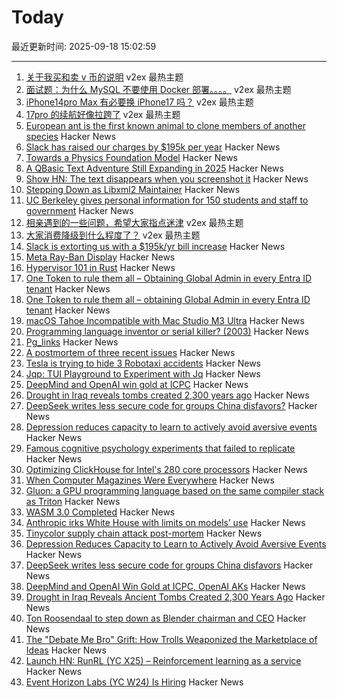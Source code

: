 # Today

最近更新时间: 2025-09-18 15:02:59

--- 
1. [关于我买和卖 v 币的说明](https://www.v2ex.com/t/1160134) v2ex 最热主题
2. [面试题：为什么 MySQL 不要使用 Docker 部署。。。。](https://www.v2ex.com/t/1160112) v2ex 最热主题
3. [iPhone14pro Max 有必要换 iPhone17 吗？](https://www.v2ex.com/t/1160081) v2ex 最热主题
4. [17pro 的续航好像拉跨了](https://www.v2ex.com/t/1160069) v2ex 最热主题
5. [European ant is the first known animal to clone members of another species](https://www.livescience.com/animals/ants/almost-like-science-fiction-european-ant-is-the-first-known-animal-to-clone-members-of-another-species) Hacker News
6. [Slack has raised our charges by $195k per year](https://skyfall.dev/posts/slack) Hacker News
7. [Towards a Physics Foundation Model](https://arxiv.org/abs/2509.13805) Hacker News
8. [A QBasic Text Adventure Still Expanding in 2025](https://the-ventureweaver.itch.io/) Hacker News
9. [Show HN: The text disappears when you screenshot it](https://unscreenshottable.vercel.app/?text=Hello) Hacker News
10. [Stepping Down as Libxml2 Maintainer](https://discourse.gnome.org/t/stepping-down-as-libxml2-maintainer/31398) Hacker News
11. [UC Berkeley gives personal information for 150 students and staff to government](https://www.dailycal.org/news/campus/uc-berkeley-turns-over-personal-information-of-more-than-150-students-and-staff-to-federal/article_a4aad3e1-bbba-42cc-92d7-a7964d9641c5.html) Hacker News
12. [相亲遇到的一些问题，希望大家指点迷津](https://www.v2ex.com/t/1160089) v2ex 最热主题
13. [大家消费降级到什么程度了？](https://www.v2ex.com/t/1160070) v2ex 最热主题
14. [Slack is extorting us with a $195k/yr bill increase](https://skyfall.dev/posts/slack) Hacker News
15. [Meta Ray-Ban Display](https://www.meta.com/blog/meta-ray-ban-display-ai-glasses-connect-2025/) Hacker News
16. [Hypervisor 101 in Rust](https://tandasat.github.io/Hypervisor-101-in-Rust/) Hacker News
17. [One Token to rule them all – Obtaining Global Admin in every Entra ID tenant](https://dirkjanm.io/obtaining-global-admin-in-every-entra-id-tenant-with-actor-tokens/) Hacker News
18. [One Token to rule them all – obtaining Global Admin in every Entra ID tenant](https://dirkjanm.io/obtaining-global-admin-in-every-entra-id-tenant-with-actor-tokens/) Hacker News
19. [macOS Tahoe Incompatible with Mac Studio M3 Ultra](https://eclecticlight.co/2025/09/17/macos-26-0-tahoe-build-25a354-is-incompatible-with-mac-studio-m3-ultra/) Hacker News
20. [Programming language inventor or serial killer? (2003)](https://vole.wtf/coder-serial-killer-quiz/) Hacker News
21. [Pg_links](https://giulianopz.github.io/pg.html) Hacker News
22. [A postmortem of three recent issues](https://www.anthropic.com/engineering/a-postmortem-of-three-recent-issues) Hacker News
23. [Tesla is trying to hide 3 Robotaxi accidents](https://electrek.co/2025/09/17/tesla-hide-3-robotaxi-accidents/) Hacker News
24. [Jqp: TUI Playground to Experiment with Jq](https://github.com/noahgorstein/jqp) Hacker News
25. [DeepMind and OpenAI win gold at ICPC](https://codeforces.com/blog/entry/146536) Hacker News
26. [Drought in Iraq reveals tombs created 2,300 years ago](https://www.smithsonianmag.com/smart-news/severe-droughts-in-iraq-reveals-dozens-of-ancient-tombs-created-2300-years-ago-180987347/) Hacker News
27. [DeepSeek writes less secure code for groups China disfavors?](https://www.washingtonpost.com/technology/2025/09/16/deepseek-ai-security/) Hacker News
28. [Depression reduces capacity to learn to actively avoid aversive events](https://www.eneuro.org/content/12/9/ENEURO.0034-25.2025) Hacker News
29. [Famous cognitive psychology experiments that failed to replicate](https://buttondown.com/aethermug/archive/aether-mug-famous-cognitive-psychology/) Hacker News
30. [Optimizing ClickHouse for Intel's 280 core processors](https://clickhouse.com/blog/optimizing-clickhouse-intel-high-core-count-cpu) Hacker News
31. [When Computer Magazines Were Everywhere](https://www.goto10retro.com/p/when-computer-magazines-were-everywhere) Hacker News
32. [Gluon: a GPU programming language based on the same compiler stack as Triton](https://github.com/triton-lang/triton/blob/main/python/tutorials/gluon/01-intro.py) Hacker News
33. [WASM 3.0 Completed](https://webassembly.org/news/2025-09-17-wasm-3.0/) Hacker News
34. [Anthropic irks White House with limits on models’ use](https://www.semafor.com/article/09/17/2025/anthropic-irks-white-house-with-limits-on-models-uswhite-house-with-limits-on-models-use) Hacker News
35. [Tinycolor supply chain attack post-mortem](https://sigh.dev/posts/ctrl-tinycolor-post-mortem/) Hacker News
36. [Depression Reduces Capacity to Learn to Actively Avoid Aversive Events](https://www.eneuro.org/content/12/9/ENEURO.0034-25.2025) Hacker News
37. [DeepSeek writes less secure code for groups China disfavors](https://www.washingtonpost.com/technology/2025/09/16/deepseek-ai-security/) Hacker News
38. [DeepMind and OpenAI Win Gold at ICPC, OpenAI AKs](https://codeforces.com/blog/entry/146536) Hacker News
39. [Drought in Iraq Reveals Ancient Tombs Created 2,300 Years Ago](https://www.smithsonianmag.com/smart-news/severe-droughts-in-iraq-reveals-dozens-of-ancient-tombs-created-2300-years-ago-180987347/) Hacker News
40. [Ton Roosendaal to step down as Blender chairman and CEO](https://www.cgchannel.com/2025/09/ton-roosendaal-to-step-down-as-blender-chairman-and-ceo/) Hacker News
41. [The "Debate Me Bro" Grift: How Trolls Weaponized the Marketplace of Ideas](https://www.techdirt.com/2025/09/17/the-debate-me-bro-grift-how-trolls-weaponized-the-marketplace-of-ideas/) Hacker News
42. [Launch HN: RunRL (YC X25) – Reinforcement learning as a service](https://runrl.com) Hacker News
43. [Event Horizon Labs (YC W24) Is Hiring](https://www.ycombinator.com/companies/event-horizon-labs/jobs/U6oyyKZ-founding-engineer-at-event-horizon-labs) Hacker News
